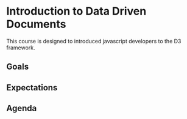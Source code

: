 Introduction to Data Driven Documents
=====================================
This course is designed to introduced javascript developers to the D3 framework.  


Goals
-----


Expectations
------------


Agenda
------
